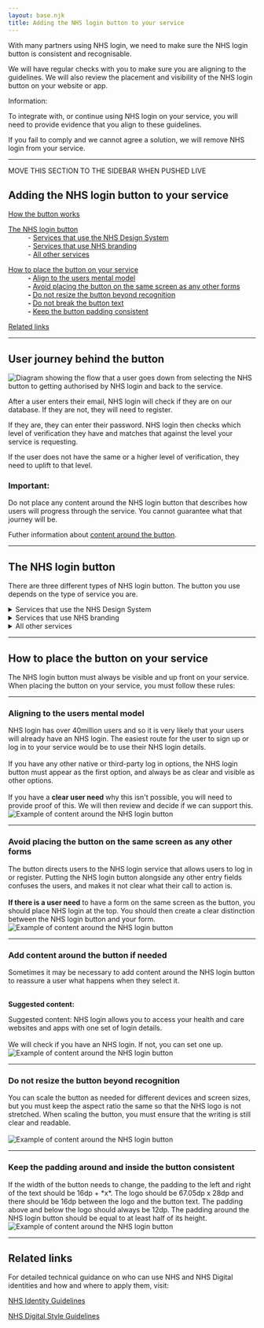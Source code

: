 ```yaml
---
layout: base.njk
title: Adding the NHS login button to your service
---
```


<p>With many partners using NHS login, we need to make sure the NHS login button is consistent and recognisable.</p>

<p>We will have regular checks with you to make sure you are aligning to the guidelines. We will also review the placement and visibility of the NHS login button on your website or app.</p>

<div class="nhsuk-inset-text">
  <span class="nhsuk-u-visually-hidden">Information: </span>
  <p>To integrate with, or continue using NHS login on your service, you will need to provide evidence that you align to these guidelines.</p>
  <p>If you fail to comply and we cannot agree a solution, we will remove NHS login from your service.</p>
</div>


 
---

MOVE THIS SECTION TO THE SIDEBAR WHEN PUSHED LIVE

<h2>Adding the NHS login button to your service</h2>

<div class="nhsuk-grid-row">
    <div class="nhsuk-grid-column-one-half">
<dl>
<dt><a href="/nhslogin/guidance#how">How the button works</a></dt>
</dl>
<dl>
<dt><a href="/nhslogin/guidance#NHS-login-buttons">The NHS login button</a></dt>
<dd>- <a href="/nhslogin/guidance#NHS-DS">Services that use the NHS Design System</a></dd>
<dd>- <a href="/nhslogin/guidance#NHS">Services that use NHS branding</a></dd>
<dd>- <a href="/nhslogin/guidance#other">All other services</a></dd>
</dl>
</div>
    <div class="nhsuk-grid-column-one-half">
<dl>
<dt><a href="/nhslogin/guidance#button-placement">How to place the button on your service</a></dt>
<dd><b>- </b><a href="/nhslogin/guidance#align">Align to the users mental model</a></dd>
<dd><b>- </b><a href="/nhslogin/guidance#forms">Avoid placing the button on the same screen as any other forms</a></dd>
<dd><b>- </b><a href="/nhslogin/guidance#resize">Do not resize the button beyond recognition</a></dd>
<dd><b>- </b><a href="/nhslogin/guidance#linebreaking">Do not break the button text</a></dd>
<dd><b>- </b><a href="/nhslogin/guidance#padding">Keep the button padding consistent</a></dd>
</dl>
<dt><a href="/nhslogin/guidance#related-links">Related links</a></dt>
</div>

</div>
<hr>

<h2 id="how">User journey behind the button</h2>

  <img class="nhsuk-image__img" src="https://github.com/nhsconnect/nhslogin/raw/main/src/images/diagram-behind-button.png" alt="Diagram showing the flow that a user goes down from selecting the NHS button to getting authorised by NHS login and back to the service.">
<!--   <figcaption class="nhsuk-image__caption">
    It can affect large areas of the body or limbs.
  </figcaption> -->
<br>
<p>After a user enters their email, NHS login will check if they are on our database. If they are not, they will need to register.</p>

<p>If they are, they can enter their password. NHS login then checks which level of verification they have and matches that against the level your service is requesting.</p>

<p>If the user does not have the same or a higher level of verification, they need to uplift to that level.</p>


<div class="nhsuk-warning-callout">
  <h3 class="nhsuk-warning-callout__label">
    Important<span class="nhsuk-u-visually-hidden">:</span>
  </h3>
  <p>Do not place any content around the NHS login button that describes how users will progress through the service. You cannot guarantee what that journey will be.</p>
  <p>Futher information about <a href="/nhslogin/guidance#content-around-button">content around the button</a>.</p>
</div>


---

<h2 id="NHS-login-buttons">The NHS login button</h2>

<p>There are three different types of NHS login button. The button you use depends on the type of service you are.</p>

<div class="NHS-DS">
<details class="nhsuk-details nhsuk-expander">
  <summary class="nhsuk-details__summary">
    <span class="nhsuk-details__summary-text">
      Services that use the NHS Design System
    </span>
  </summary>
  <div class="nhsuk-details__text">
  <div class="nhsuk-grid-column-three-quarters">
      <p>The NHS Design System uses styles, components and patterns that help to build consisten, accessible user interfaces. Only services that use the <a href="https://service-manual.nhs.uk/design-system">NHS Design System</a> can use this version.</p>
      </div>
          <div class="nhsuk-grid-column-one-quarter">
      <img class="nhsuk-image__img" src="https://github.com/nhsconnect/nhslogin/raw/main/src/images/Continue-to-NHS-login_NHS-Design-System.png" alt="NHS login button for services that use the NHS Design System">
      <p>Update example to be button inside phone</p>
  </div>
  <div class="nhsuk-grid-row">
    <div class="nhsuk-grid-column-full nhsuk-inside-box-text">
      <hr class="divider-thick">
        <ul class="nhsuk-inside-box-text" style="max-width:none;">
        <li>This version of the NHS login button has minimal use of the term "NHS login". Instead, we would suggest using 'Continue' as the call to action.</li>
        <li>To align with the <a href="https://www.england.nhs.uk/nhsidentity/identity-guidelines/">NHS Identity Guidelines</a>, there should only be one NHS logo on a screen at once. Do not repeat the logo on the NHS login button.</li>
        <li>To keep the NHS login brand clear, the button should be <a href="https://digital.nhs.uk/about-nhs-digital/corporate-information-and-documents/nhs-digital-style-guidelines/how-we-look/colour-palette">NHS bright blue</a>.</li>
        <li>When the NHS login button is on a background that is darker than 50% grey, you should use the light version of the button for legibility. Do not change the colour of the button to anything other than the original and light version.</li>
        <li>We are working with the NHS Design System to create a button that can be a reusable component within the Design System.</li>
        </ul>
      <hr class="divider-thick">
      <details class="nhsuk-details">
        <summary class="nhsuk-details__summary">
          <span class="nhsuk-details__summary-text-small">View JavaScript for this button</span>
        </summary>
        <div class="nhsuk-details__text">
          <pre style="
            background-color: white;
            padding: 30px;
            overflow:auto;
            font-size:12px
            ">
            <code>
  .nhslogin-button {
  background-color: darken($color_nhsuk-blue, 1%);
  box-shadow: 0 $button-shadow-size 0 darken($color_nhsuk-blue, 20%); // s0
  &:hover {
  background-color: darken($color_nhsuk-blue, 12%);
  cursor: default;
  }
  &:focus {
  outline: none;
  background-color: darken($color_nhsuk-blue, 12%);
  }
  &:active {
  box-shadow: 0 $button-shadow-size 0 darken($color_nhsuk-blue, 12%); // s0
  top: 0;
  }
  }   
            </code>
          </pre>
        </div>
      </details>
      <a href="#download">Download the NHS login button package for services that use the NHS Design System</a>.<br><br>
      </div>
  </div>
  </div>
</details>
</div>

<div class="NHS">
<details class="nhsuk-details nhsuk-expander">
  <summary class="nhsuk-details__summary">
    <span class="nhsuk-details__summary-text">
      Services that use NHS branding
    </span>
  </summary>
    <div class="nhsuk-details__text">
        <div class="nhsuk-grid-column-two-thirds">
        <p>Use this version if you have NHS branding <b>on the same screen</b> as the NHS login button, but don't use the NHS Design System.</p>
      </div>
      <div class="nhsuk-grid-column-one-third">
      <img class="nhsuk-image__img" src="https://github.com/nhsconnect/nhslogin/raw/main/src/images/Continue-to-NHS-login_NHS.png" alt="NHS login button for services that use NHS branding">
            <p>Update example to be button inside phone</p>
      </div>
      <div class="nhsuk-grid-row">
        <div class="nhsuk-grid-column-full nhsuk-inside-box-text">
          <hr class="divider-thick">
            <ul class="nhsuk-inside-box-text" style="max-width:none;">
            <li>To align with the <a href="https://www.england.nhs.uk/nhsidentity/identity-guidelines/">NHS Identity Guidelines</a>, there should only be one NHS logo on a screen at once. Do not repeat the logo on the NHS login button.</li>
            <li>The call to action on this button should always be Continue to NHS login.</li>
            <li>To keep the NHS login brand clear, the button should be <a href="https://digital.nhs.uk/about-nhs-digital/corporate-information-and-documents/nhs-digital-style-guidelines/how-we-look/colour-palette">NHS bright blue</a>.</li>
            <li>When the NHS login button is on a background that is darker than 50% grey, you should use the light version of the button for legibility. Do not change the colour of the button to anything other than the original and light version.</li>
          <hr class="divider-thick">
            <details class="nhsuk-details">
              <summary class="nhsuk-details__summary">
                <span class="nhsuk-details__summary-text-small">View JavaScript for this button</span>
              </summary>
              <div class="nhsuk-details__text">
                <pre style="
                      background-color: white;
                      padding: 30px;
                      overflow:auto;
                      font-size:12px
                      ">
                  <code>
.nhslogin-button {
  background-color: darken($color_nhsuk-blue, 1%);
  box-shadow: 0 $button-shadow-size 0 darken($color_nhsuk-blue, 20%); // s0
  &:hover {
    background-color: darken($color_nhsuk-blue, 12%);
    cursor: default;
  }
  &:focus {
    outline: none;
    background-color: darken($color_nhsuk-blue, 12%);
  }
  &:active {
    box-shadow: 0 $button-shadow-size 0 darken($color_nhsuk-blue, 12%); // s0
    top: 0;
  }
}   
                  </code>
                </pre>
              </div>
            </details>
            <a href="#download">Download the NHS login button package for services that use NHS branding</a>.<br><br>
        </div>
      </div>
  </div>
</details>
</div>


<div class="other">
<details class="nhsuk-details nhsuk-expander">
  <summary class="nhsuk-details__summary">
    <span class="nhsuk-details__summary-text">
      All other services
    </span>
  </summary>
  <div class="nhsuk-details__text">
    <div class="nhsuk-grid-column-one-half">
      <p>Use this version if you do not have NHS branding <b>on the same screen</b> as the NHS login button and you don't use the NHS Design System. This applies even if your service is part of the NHS.</p>
      </div>
      <div class="nhsuk-grid-column-one-half">
      <img class="nhsuk-image__img" src="https://github.com/nhsconnect/nhslogin/raw/main/src/images/Continue-to-NHS-login_standard.png" alt="NHS login button for services that do not use the NHS Design System or have NHS branding">
            <p>Update example to be button inside phone</p>
    </div>
        <div class="nhsuk-grid-row">
          <div class="nhsuk-grid-column-full nhsuk-inside-box-text">
            <hr class="divider-thick">
              <ul class="nhsuk-inside-box-text" style="max-width:none;">
                <li>To keep the NHS login brand recognisable to users, this button should have the NHS logo and use the call to acton "Continue to NHS login".</li>
                <li>To keep the NHS login brand clear, the button should be <a href="https://digital.nhs.uk/about-nhs-digital/corporate-information-and-documents/nhs-digital-style-guidelines/how-we-look/colour-palette">NHS bright blue</a>.</li>
                <li>When the NHS login button is on a background that is darker than 50% grey, you should use the light version of the button for legibility. Do not change the colour of the button to anything other than the original and light version.</li>
                <li>If you'd like to align the button to your service's own design system, you will need to provide proof of your design system. Bear in mind the difference between a design system and branding. We will then review this and decide if we can allow any of your requested changes to the NHS login button. You should not change anything on the button without our approval.</li>
                </ul>
                            <hr class="divider-thick">
                <details class="nhsuk-details">
                  <summary class="nhsuk-details__summary">
                    <span class="nhsuk-details__summary-text-small">View JavaScript for this button</span>
                  </summary>
                  <div class="nhsuk-details__text">
                    <pre style="
                      background-color: white;
                      padding: 30px;
                      overflow:auto;
                      font-size:12px
                      ">
                      <code>
.nhslogin-button {
  background-color: darken($color_nhsuk-blue, 1%);
  box-shadow: 0 $button-shadow-size 0 darken($color_nhsuk-blue, 20%); // s0
  &:hover {
    background-color: darken($color_nhsuk-blue, 12%);
    cursor: default;
  }
  &:focus {
    outline: none;
    background-color: darken($color_nhsuk-blue, 12%);
  }
  &:active {
    box-shadow: 0 $button-shadow-size 0 darken($color_nhsuk-blue, 12%); // s0
    top: 0;
  }
}   
                      </code>
                    </pre>
                  </div>
                </details>
                <a href="#download">Download the NHS login button package for all other services</a>.<br><br>
        </div>
        </div>
  </div>
</details>
</div>


---

<h2 id="button-placement">How to place the button on your service</h2>

<p>The NHS login button must always be visible and up front on your service. When placing the button on your service, you must follow these rules:</p>

<hr>

<div class="nhsuk-grid-row">
<div class="nhsuk-grid-column-one-half">
<h3 id="align">Aligning to the users mental model</h3>
NHS login has over 40million users and so it is very likely that your users will already have an NHS login. The easiest route for the user to sign up or log in to your service would be to use their NHS login details.<br><br> 
If you have any other native or third-party log in options, the NHS login button must appear as the first option, and always be as clear and visible as other options.<br><br>
If you have a <b>clear user need</b> why this isn't possible, you will need to provide proof of this. We will then review and decide if we can support this. 
</div>

<div class="nhsuk-grid-column-one-half">
    <img class="nhsuk-image__img" src="https://github.com/nhsconnect/nhslogin/raw/main/src/images/Guidance-example-1.png" alt="Example of content around the NHS login button">
</div>
</div>

<hr>

<div class="nhsuk-grid-row">
<div class="nhsuk-grid-column-one-half">
<h3 id="forms">Avoid placing the button on the same screen as any other forms</h3>
The button directs users to the NHS login service that allows users to log in or register. Putting the NHS login button alongside any other entry fields confuses the users, and makes it not clear what their call to action is.<br><br>
<b>If there is a user need</b> to have a form on the same screen as the button, you should place NHS login at the top. You should then create a clear distinction between the NHS login button and your form.
</div>

<div class="nhsuk-grid-column-one-half">
    <img class="nhsuk-image__img" src="https://github.com/nhsconnect/nhslogin/raw/main/src/images/Guidance-example-1.png" alt="Example of content around the NHS login button">
</div>
</div>

<hr>

<div class="nhsuk-grid-row">
<div class="nhsuk-grid-column-one-half">
<h3 id="content">Add content around the button if needed</h3>
Sometimes it may be necessary to add content around the NHS login button to reassure a user what happens when they select it.<br><br>

<b>Suggested content:</b>

<div class="nhsuk-inset-text">
  <span class="nhsuk-u-visually-hidden">Suggested content: </span>
NHS login allows you to access your health and care websites and apps with one set of login details.<br><br>
We will check if you have an NHS login. If not, you can set one up.
</div>
</div>


<div class="nhsuk-grid-column-one-half">
    <img class="nhsuk-image__img" src="https://github.com/nhsconnect/nhslogin/raw/main/src/images/Guidance-example-1.png" alt="Example of content around the NHS login button">
</div>
</div>

<hr>

<div class="nhsuk-grid-row">
<div class="nhsuk-grid-column-one-half">
<h3 id="resize">Do not resize the button beyond recognition</h3>
You can scale the button as needed for different devices and screen sizes, but you must keep the aspect ratio the same so that the NHS logo is not stretched. When scaling the button, you must ensure that the writing is still clear and readable.<br><br>

</div>

<div class="nhsuk-grid-column-one-half">
    <img class="nhsuk-image__img" src="https://github.com/nhsconnect/nhslogin/raw/files-into-markdown/src/images/example_size.svg" alt="Example of content around the NHS login button">
</div>
</div>

<hr>

<div class="nhsuk-grid-row">
<div class="nhsuk-grid-column-one-half">
<h3 id="padding">Keep the padding around and inside the button consistent</h3>
If the width of the button needs to change, the padding to the left and right of the text should be 16dp + *x*.
The logo should be 67.05dp x 28dp and there should be 16dp between the logo and the button text. 
The padding above and below the logo should always be 12dp. 
The padding around the NHS login button should be equal to at least half of its height.
</div>

<div class="nhsuk-grid-column-one-half">
    <img class="nhsuk-image__img" src="https://github.com/nhsconnect/nhslogin/raw/files-into-markdown/src/images/example_padding.svg" alt="Example of content around the NHS login button">
</div>
</div>


---

<h2 id="related-links">Related links</h2>

For detailed technical guidance on who can use NHS and NHS Digital identities and how and where to apply them, visit: 

[NHS Identity Guidelines](https://www.england.nhs.uk/nhsidentity/identity-guidelines/ "NHS Identity Guidelines")

[NHS Digital Style Guidelines](https://digital.nhs.uk/about-nhs-digital/corporate-information-and-documents/nhs-digital-style-guidelines "NHS Digital Style Guidelines")


